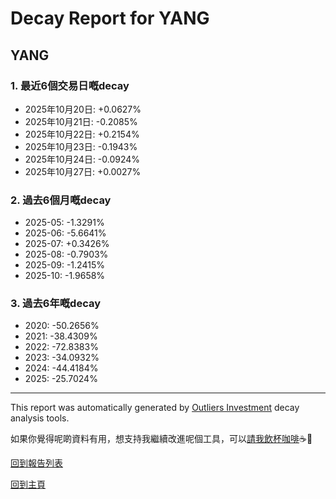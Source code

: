 # Decay Report for YANG

## YANG

### 1. 最近6個交易日嘅decay

- 2025年10月20日: +0.0627%
- 2025年10月21日: -0.2085%
- 2025年10月22日: +0.2154%
- 2025年10月23日: -0.1943%
- 2025年10月24日: -0.0924%
- 2025年10月27日: +0.0027%

### 2. 過去6個月嘅decay

- 2025-05: -1.3291%
- 2025-06: -5.6641%
- 2025-07: +0.3426%
- 2025-08: -0.7903%
- 2025-09: -1.2415%
- 2025-10: -1.9658%

### 3. 過去6年嘅decay

- 2020: -50.2656%
- 2021: -38.4309%
- 2022: -72.8383%
- 2023: -34.0932%
- 2024: -44.4184%
- 2025: -25.7024%

------------------------------
This report was automatically generated by [Outliers Investment](https://outliersecon.github.io/Outliers-Investment/) decay analysis tools.

如果你覺得呢啲資料有用，想支持我繼續改進呢個工具，可以[請我飲杯咖啡](https://buymeacoffee.com/outliersecon)☕🙏

[回到報告列表](https://outliersecon.github.io/Outliers-Investment/reports/reports_public)

[回到主頁](https://outliersecon.github.io/Outliers-Investment/)